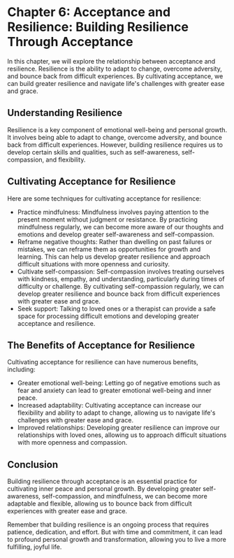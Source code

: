 Chapter 6: Acceptance and Resilience: Building Resilience Through Acceptance
============================================================================

In this chapter, we will explore the relationship between acceptance and resilience. Resilience is the ability to adapt to change, overcome adversity, and bounce back from difficult experiences. By cultivating acceptance, we can build greater resilience and navigate life's challenges with greater ease and grace.

Understanding Resilience
------------------------

Resilience is a key component of emotional well-being and personal growth. It involves being able to adapt to change, overcome adversity, and bounce back from difficult experiences. However, building resilience requires us to develop certain skills and qualities, such as self-awareness, self-compassion, and flexibility.

Cultivating Acceptance for Resilience
-------------------------------------

Here are some techniques for cultivating acceptance for resilience:

* Practice mindfulness: Mindfulness involves paying attention to the present moment without judgment or resistance. By practicing mindfulness regularly, we can become more aware of our thoughts and emotions and develop greater self-awareness and self-compassion.
* Reframe negative thoughts: Rather than dwelling on past failures or mistakes, we can reframe them as opportunities for growth and learning. This can help us develop greater resilience and approach difficult situations with more openness and curiosity.
* Cultivate self-compassion: Self-compassion involves treating ourselves with kindness, empathy, and understanding, particularly during times of difficulty or challenge. By cultivating self-compassion regularly, we can develop greater resilience and bounce back from difficult experiences with greater ease and grace.
* Seek support: Talking to loved ones or a therapist can provide a safe space for processing difficult emotions and developing greater acceptance and resilience.

The Benefits of Acceptance for Resilience
-----------------------------------------

Cultivating acceptance for resilience can have numerous benefits, including:

* Greater emotional well-being: Letting go of negative emotions such as fear and anxiety can lead to greater emotional well-being and inner peace.
* Increased adaptability: Cultivating acceptance can increase our flexibility and ability to adapt to change, allowing us to navigate life's challenges with greater ease and grace.
* Improved relationships: Developing greater resilience can improve our relationships with loved ones, allowing us to approach difficult situations with more openness and compassion.

Conclusion
----------

Building resilience through acceptance is an essential practice for cultivating inner peace and personal growth. By developing greater self-awareness, self-compassion, and mindfulness, we can become more adaptable and flexible, allowing us to bounce back from difficult experiences with greater ease and grace.

Remember that building resilience is an ongoing process that requires patience, dedication, and effort. But with time and commitment, it can lead to profound personal growth and transformation, allowing you to live a more fulfilling, joyful life.
